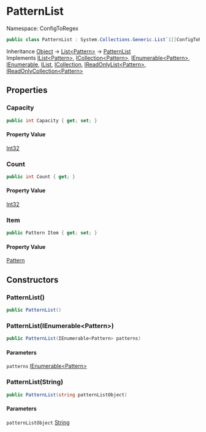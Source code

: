 # PatternList

Namespace: ConfigToRegex

```csharp
public class PatternList : System.Collections.Generic.List`1[[ConfigToRegex.Pattern, ConfigToRegex, Version=1.0.0.0, Culture=neutral, PublicKeyToken=null]], System.Collections.Generic.IList`1[[ConfigToRegex.Pattern, ConfigToRegex, Version=1.0.0.0, Culture=neutral, PublicKeyToken=null]], System.Collections.Generic.ICollection`1[[ConfigToRegex.Pattern, ConfigToRegex, Version=1.0.0.0, Culture=neutral, PublicKeyToken=null]], System.Collections.Generic.IEnumerable`1[[ConfigToRegex.Pattern, ConfigToRegex, Version=1.0.0.0, Culture=neutral, PublicKeyToken=null]], System.Collections.IEnumerable, System.Collections.IList, System.Collections.ICollection, System.Collections.Generic.IReadOnlyList`1[[ConfigToRegex.Pattern, ConfigToRegex, Version=1.0.0.0, Culture=neutral, PublicKeyToken=null]], System.Collections.Generic.IReadOnlyCollection`1[[ConfigToRegex.Pattern, ConfigToRegex, Version=1.0.0.0, Culture=neutral, PublicKeyToken=null]]
```

Inheritance [Object](https://docs.microsoft.com/en-us/dotnet/api/system.object) → [List&lt;Pattern&gt;](https://docs.microsoft.com/en-us/dotnet/api/system.collections.generic.list-1) → [PatternList](./configtoregex.patternlist.md)<br>
Implements [IList&lt;Pattern&gt;](https://docs.microsoft.com/en-us/dotnet/api/system.collections.generic.ilist-1), [ICollection&lt;Pattern&gt;](https://docs.microsoft.com/en-us/dotnet/api/system.collections.generic.icollection-1), [IEnumerable&lt;Pattern&gt;](https://docs.microsoft.com/en-us/dotnet/api/system.collections.generic.ienumerable-1), [IEnumerable](https://docs.microsoft.com/en-us/dotnet/api/system.collections.ienumerable), [IList](https://docs.microsoft.com/en-us/dotnet/api/system.collections.ilist), [ICollection](https://docs.microsoft.com/en-us/dotnet/api/system.collections.icollection), [IReadOnlyList&lt;Pattern&gt;](https://docs.microsoft.com/en-us/dotnet/api/system.collections.generic.ireadonlylist-1), [IReadOnlyCollection&lt;Pattern&gt;](https://docs.microsoft.com/en-us/dotnet/api/system.collections.generic.ireadonlycollection-1)

## Properties

### **Capacity**

```csharp
public int Capacity { get; set; }
```

#### Property Value

[Int32](https://docs.microsoft.com/en-us/dotnet/api/system.int32)<br>

### **Count**

```csharp
public int Count { get; }
```

#### Property Value

[Int32](https://docs.microsoft.com/en-us/dotnet/api/system.int32)<br>

### **Item**

```csharp
public Pattern Item { get; set; }
```

#### Property Value

[Pattern](./configtoregex.pattern.md)<br>

## Constructors

### **PatternList()**

```csharp
public PatternList()
```

### **PatternList(IEnumerable&lt;Pattern&gt;)**

```csharp
public PatternList(IEnumerable<Pattern> patterns)
```

#### Parameters

`patterns` [IEnumerable&lt;Pattern&gt;](https://docs.microsoft.com/en-us/dotnet/api/system.collections.generic.ienumerable-1)<br>

### **PatternList(String)**

```csharp
public PatternList(string patternListObject)
```

#### Parameters

`patternListObject` [String](https://docs.microsoft.com/en-us/dotnet/api/system.string)<br>
